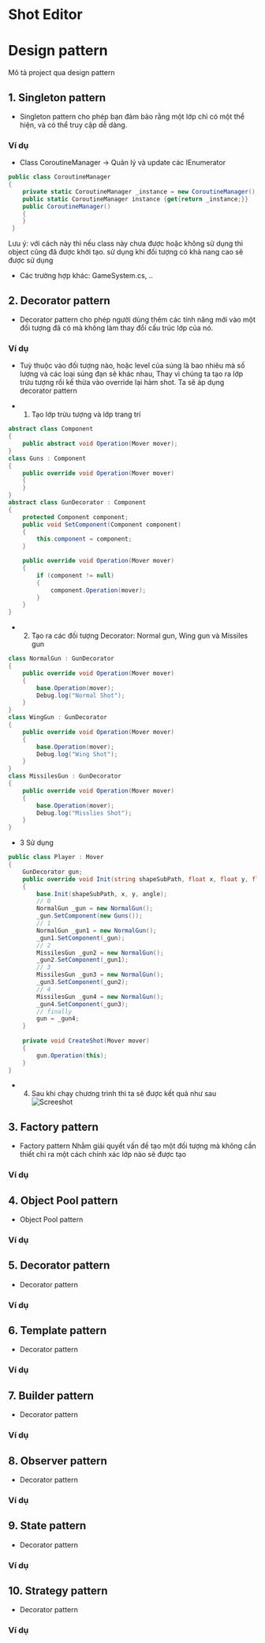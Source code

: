 # Shot Editor
# Design pattern
Mô tả project qua design pattern
## 1. Singleton pattern
- Singleton pattern cho phép bạn đảm bảo rằng một lớp chỉ có một thể hiện, và có thể truy cập dễ dàng.
### Ví dụ
- Class CoroutineManager -> Quản lý và update các IEnumerator
```csharp
public class CoroutineManager
{
    private static CoroutineManager _instance = new CoroutineManager();
    public static CoroutineManager instance {get{return _instance;}}
    public CoroutineManager()
    {
    }
 }
```
Lưu ý: với cách này thì nếu class này chưa được hoặc không sử dụng thì object cũng đã được khởi tạo. sử dụng khi đối tượng có khả nang cao sẽ được sử dụng
- Các trường hợp khác: GameSystem.cs, ..
## 2. Decorator pattern
- Decorator pattern cho phép người dùng thêm các tính năng mới vào một đối tượng đã có mà không làm thay đổi cấu trúc lớp của nó.
### Ví dụ
- Tuỳ thuộc vào đối tượng nào, hoặc level của súng là bao nhiêu mà số lượng và các loại súng đạn sẽ khác nhau, Thay vì chúng ta tạo ra lớp trừu tượng rồi kế thừa vào override lại hàm shot. Ta sẽ áp dụng decorator pattern
+ 1.  Tạo lớp trừu tượng và lớp trang trí
``` csharp
abstract class Component
{
    public abstract void Operation(Mover mover);
}
class Guns : Component
{
    public override void Operation(Mover mover)
    {
    }
}
abstract class GunDecorator : Component
{
    protected Component component;
    public void SetComponent(Component component)
    {
        this.component = component;
    }

    public override void Operation(Mover mover)
    {
        if (component != null)
        {
            component.Operation(mover);
        }
    }
}
```
+ 2. Tạo ra các đối tượng Decorator: Normal gun, Wing gun và Missiles gun
``` csharp
class NormalGun : GunDecorator
{   
    public override void Operation(Mover mover)
    {
        base.Operation(mover);
        Debug.log("Normal Shot");
    }
}
class WingGun : GunDecorator
{   
    public override void Operation(Mover mover)
    {
        base.Operation(mover);
        Debug.log("Wing Shot");
    }
}
class MissilesGun : GunDecorator
{   
    public override void Operation(Mover mover)
    {
        base.Operation(mover);
        Debug.log("Misslies Shot");
    }
}
```
+ 3 Sử dụng 
``` csharp
public class Player : Mover
{
    GunDecorator gun;
    public override void Init(string shapeSubPath, float x, float y, float angle)
    {
        base.Init(shapeSubPath, x, y, angle);
        // 0
        NormalGun _gun = new NormalGun();
        _gun.SetComponent(new Guns());
        // 1
        NormalGun _gun1 = new NormalGun();
        _gun1.SetComponent(_gun);
        // 2
        MissilesGun _gun2 = new NormalGun();
        _gun2.SetComponent(_gun1);
        // 3
        MissilesGun _gun3 = new NormalGun();
        _gun3.SetComponent(_gun2);
        // 4
        MissilesGun _gun4 = new NormalGun();
        _gun4.SetComponent(_gun3);
        // finally
        gun = _gun4;
    }
        
    private void CreateShot(Mover mover)
    {
        gun.Operation(this);
    }
}
```
+ 4. Sau khi chạy chương trình thì ta sẽ được kết quả như sau
![Screeshot](https://github.com/PingAK9/ShootEditor/Image/master/Images/gundecorator.png)

## 3. Factory pattern
- Factory pattern Nhằm giải quyết vấn đề tạo một đối tượng mà không cần thiết chỉ ra một cách chính xác lớp nào sẽ được tạo
### Ví dụ

## 4. Object Pool pattern
- Object Pool pattern
### Ví dụ

## 5. Decorator pattern
- Decorator pattern
### Ví dụ

## 6. Template pattern
- Decorator pattern
### Ví dụ

## 7. Builder pattern
- Decorator pattern
### Ví dụ

## 8. Observer pattern
- Decorator pattern
### Ví dụ

## 9. State pattern
- Decorator pattern
### Ví dụ

## 10. Strategy pattern
- Decorator pattern
### Ví dụ
